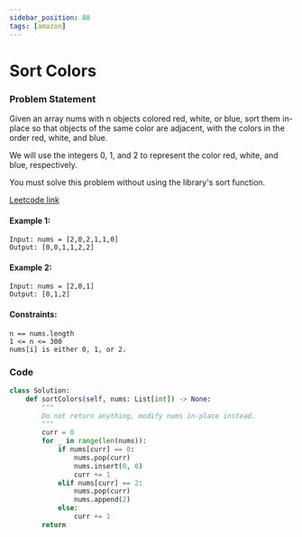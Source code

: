 ```yaml
---
sidebar_position: 88
tags: [amazon]
---
```


# Sort Colors

### Problem Statement

Given an array nums with n objects colored red, white, or blue, sort them in-place so that objects of the same color are adjacent, with the colors in the order red, white, and blue.

We will use the integers 0, 1, and 2 to represent the color red, white, and blue, respectively.

You must solve this problem without using the library's sort function.

[Leetcode link](https://leetcode.com/problems/sort-colors)

#### Example 1:

```
Input: nums = [2,0,2,1,1,0]
Output: [0,0,1,1,2,2]
```

#### Example 2:

```
Input: nums = [2,0,1]
Output: [0,1,2]
```

#### Constraints:

```
n == nums.length
1 <= n <= 300
nums[i] is either 0, 1, or 2.
```

### Code

```python title="Python Code"
class Solution:
    def sortColors(self, nums: List[int]) -> None:
        """
        Do not return anything, modify nums in-place instead.
        """
        curr = 0
        for _ in range(len(nums)):
            if nums[curr] == 0:
                nums.pop(curr)
                nums.insert(0, 0)
                curr += 1
            elif nums[curr] == 2:
                nums.pop(curr)
                nums.append(2)
            else:
                curr += 1
        return
```

